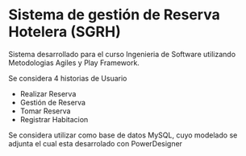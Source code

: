 Sistema de gestión de Reserva Hotelera (SGRH)
====

Sistema desarrollado para el curso Ingenieria de Software
utilizando Metodologias Agiles y Play Framework.

Se considera 4 historias de Usuario

- Realizar Reserva
- Gestión de Reserva
- Tomar Reserva
- Registrar Habitacion

Se considera utilizar como base de datos MySQL, cuyo modelado
se adjunta el cual esta desarrolado con PowerDesigner
